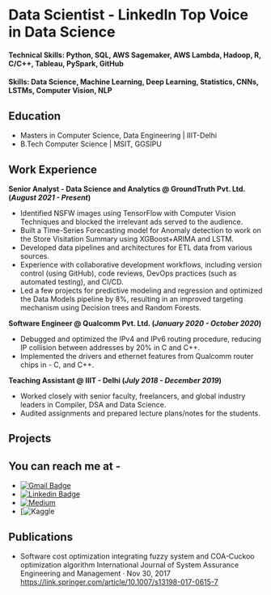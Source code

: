 # Data Scientist - LinkedIn Top Voice in Data Science

#### Technical Skills: Python, SQL, AWS Sagemaker, AWS Lambda, Hadoop, R, C/C++, Tableau, PySpark, GitHub

#### Skills: Data Science, Machine Learning, Deep Learning, Statistics, CNNs, LSTMs, Computer Vision, NLP

## Education
- Masters in Computer Science, Data Engineering | IIIT-Delhi							       		
- B.Tech Computer Science | MSIT, GGSIPU 			        		

## Work Experience
**Senior Analyst - Data Science and Analytics @ GroundTruth Pvt. Ltd. (_August 2021 - Present_)**
- Identified NSFW images using TensorFlow with Computer Vision Techniques and blocked the irrelevant ads served to the audience.
- Built a Time-Series Forecasting model for Anomaly detection to work on the Store Visitation Summary using XGBoost+ARIMA and LSTM.
- Developed data pipelines and architectures for ETL data from various sources.
- Experience with collaborative development workflows, including version control (using GitHub), code reviews, DevOps practices (such as automated testing), and CI/CD. 
- Led a few projects for predictive modeling and regression and optimized the Data Models pipeline by 8%, resulting in an improved targeting mechanism using Decision trees and Random Forests.

**Software Engineer @ Qualcomm Pvt. Ltd. (_January 2020 - October 2020_)**
- Debugged and optimized the IPv4 and IPv6 routing procedure, reducing IP collision between addresses by 20% in C and C++.
- Implemented the drivers and ethernet features from Qualcomm router chips in - C, and C++.

**Teaching Assistant @ IIIT - Delhi (_July 2018 - December 2019_)**
- Worked closely with senior faculty, freelancers, and global industry leaders in Compiler, DSA and Data Science.
- Audited assignments and prepared lecture plans/notes for the students. 

## Projects

## You can reach me at - 
* [![Gmail Badge](https://img.shields.io/badge/-gitika18097@iiitd.ac.in-c14438?style=flat-square&logo=Gmail&logoColor=white&link=mailto:gitika18097@iiitd.ac.in)](mailto:gitika18097@iiitd.ac.in)
* [![Linkedin Badge](https://img.shields.io/badge/-linkedin-blue?style=flat-square&logo=Linkedin&logoColor=white&link=https://www.linkedin.com/in/gitika-chhabra/)](https://www.linkedin.com/in/gitika-chhabra/)
* [![Medium](https://img.shields.io/badge/Medium-12100E?style=for-the-badge&logo=medium&logoColor=white)](https://medium.com/@gitika.chhabra)
* [![Kaggle](https://www.kaggle.com/gitikachhabra)

## Publications
- Software cost optimization integrating fuzzy system and COA-Cuckoo optimization algorithm International Journal of System Assurance Engineering and Management ·
  Nov 30, 2017
  https://link.springer.com/article/10.1007/s13198-017-0615-7


<!-- ## ⚡ Technologies
* ![Python](https://img.shields.io/badge/-Python-black?style=flat-square&logo=Python)
* ![MySQL](https://img.shields.io/badge/-MySQL-black?style=flat-square&logo=mysql)
* ![GitHub](https://img.shields.io/badge/-GitHub-181717?style=flat-square&logo=github)
* ![Amazon AWS](https://img.shields.io/badge/Amazon%20AWS-232F3E?style=flat-square&logo=amazon-aws)
* ![C++](https://img.shields.io/badge/-C++-00599C?style=flat-square&logo=c)
* ![MySQL](https://img.shields.io/badge/-MySQL-black?style=flat-square&logo=mysql)
* ![Tensorflow](https://img.shields.io/badge/TensorFlow-FF6F00?style=for-the-badge&logo=tensorflow&logoColor=white)
* ![PySpark]()
* ![Keras]()
* ![Analytics](https://img.shields.io/badge/Google%20Analytics-E37400?style=for-the-badge&logo=google%20analytics&logoColor=white)
* ![Flask](https://img.shields.io/badge/Flask-000000?style=for-the-badge&logo=flask&logoColor=white)
* ![Rest API]()
-->

<!--
**ChhabraGitika/ChhabraGitika** is a ✨ _special_ ✨ repository because its `README.md` (this file) appears on your GitHub profile.

Here are some ideas to get you started:

- 🔭 I’m currently working on ...
- 🌱 I’m currently learning ...
- 👯 I’m looking to collaborate on ...
- 🤔 I’m looking for help with ...
- 💬 Ask me about ...
- 📫 How to reach me: ...
- 😄 Pronouns: ...
- ⚡ Fun fact: ...
-->
